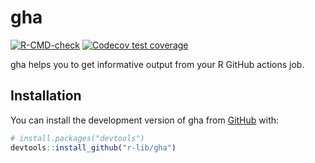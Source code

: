
# gha

<!-- badges: start -->
[![R-CMD-check](https://github.com/r-lib/gha/actions/workflows/R-CMD-check.yaml/badge.svg)](https://github.com/r-lib/gha/actions/workflows/R-CMD-check.yaml)
[![Codecov test coverage](https://codecov.io/gh/r-lib/gha/branch/main/graph/badge.svg)](https://app.codecov.io/gh/r-lib/gha?branch=main)
<!-- badges: end -->

gha helps you to get informative output from your R GitHub actions job.

## Installation

You can install the development version of gha from [GitHub](https://github.com/) with:

``` r
# install.packages("devtools")
devtools::install_github("r-lib/gha")
```

